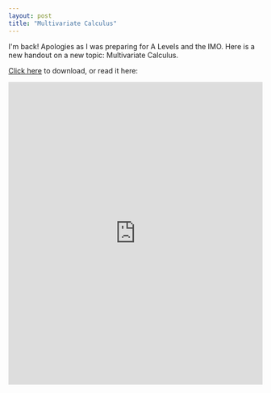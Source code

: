 ```yaml
---
layout: post
title: "Multivariate Calculus"
---
```


I'm back! Apologies as I was preparing for A Levels and the IMO. Here is a new handout on a new topic: Multivariate Calculus.

<a href="https://raw.githubusercontent.com/Tristanchaang/tristanchaang.github.io/main/pages/handouts/Non-Olympiad/Multivariate_Calculus.pdf" download>Click here</a> to download, or read it here:

<embed src="https://drive.google.com/viewerng/
viewer?embedded=true&url=http://tristanchaang.github.io/pages/handouts/Non-Olympiad/Multivariate_Calculus.pdf" width="100%" height="600px" />
